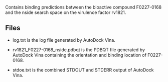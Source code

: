 Contains binding predictions between the bioactive compound F0227-0168 and the nside search space on the virulence factor rv1821.

## Files

- log.txt is the log file generated by AutoDock Vina.

- rv1821_F0227-0168_nside.pdbqt is the PDBQT file generated by AutoDock Vina containing the orientation and binding location of F0227-0168.

- stdoe.txt is the combined STDOUT and STDERR output of AutoDock Vina.

